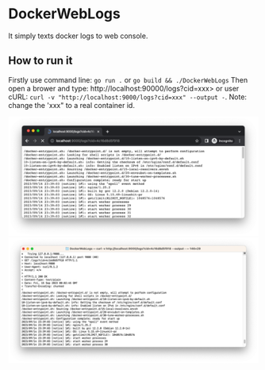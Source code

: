 # DockerWebLogs
It simply texts docker logs to web console.

## How to run it

Firstly use command line: `go run .` or `go build && ./DockerWebLogs`
Then open a brower and type: http://localhost:90000/logs?cid=xxx> or user cURL: `curl -v "http://localhost:9000/logs?cid=xxx" --output -`. Note: change the 'xxx" to a real container id.

![screenshot-brower](screenshots/browser.png)
![screenshot-cmdline](screenshots/cURL.png)
